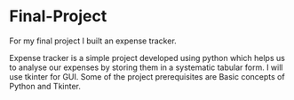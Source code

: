 # Final-Project
For my final project I built an expense tracker.

Expense tracker is a simple project developed using python which helps us to analyse our expenses by storing them in a systematic tabular form. I will use tkinter for GUI. Some of the project prerequisites are Basic concepts of Python and Tkinter. 
